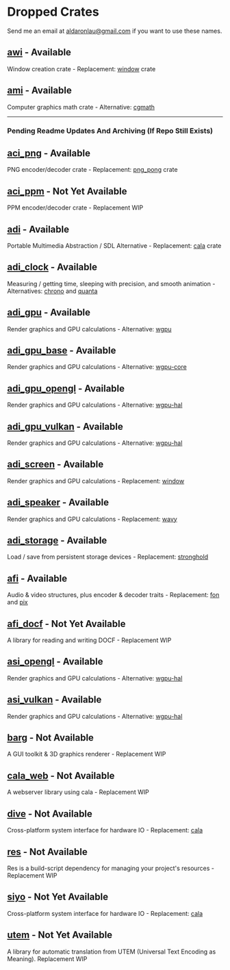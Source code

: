 # Dropped Crates
Send me an email at aldaronlau@gmail.com if you want to use these names.

## [awi](https://crates.io/crates/awi) - Available
Window creation crate - Replacement: [window](https://crates.io/crates/window)
crate

## [ami](https://crates.io/crates/ami) - Available
Computer graphics math crate - Alternative:
[cgmath](https://crates.io/crates/cgmath)

----

### Pending Readme Updates And Archiving (If Repo Still Exists)

## [aci_png](https://crates.io/crates/aci_png) - Available
PNG encoder/decoder crate - Replacement:
[png_pong](https://crates.io/crates/png_pong) crate

## [aci_ppm](https://crates.io/crates/aci_ppm) - Not Yet Available
PPM encoder/decoder crate - Replacement WIP

## [adi](https://crates.io/crates/adi) - Available
Portable Multimedia Abstraction / SDL Alternative - Replacement:
[cala](https://crates.io/crates/cala) crate

## [adi_clock](https://crates.io/crates/adi_clock) - Available
Measuring / getting time, sleeping with precision, and smooth animation - Alternatives:
[chrono](https://crates.io/crates/chrono) and [quanta](https://crates.io/crates/quanta)

## [adi_gpu](https://crates.io/crates/adi_gpu) - Available
Render graphics and GPU calculations - Alternative:
[wgpu](https://crates.io/crates/wgpu)

## [adi_gpu_base](https://crates.io/crates/adi_gpu_base) - Available
Render graphics and GPU calculations - Alternative:
[wgpu-core](https://crates.io/crates/wgpu-core)

## [adi_gpu_opengl](https://crates.io/crates/adi_gpu_opengl) - Available
Render graphics and GPU calculations - Alternative:
[wgpu-hal](https://crates.io/crates/wgpu-hal)

## [adi_gpu_vulkan](https://crates.io/crates/adi_gpu_vulkan) - Available
Render graphics and GPU calculations - Alternative:
[wgpu-hal](https://crates.io/crates/wgpu-hal)

## [adi_screen](https://crates.io/crates/adi_screen) - Available
Render graphics and GPU calculations - Replacement:
[window](https://crates.io/crates/window)

## [adi_speaker](https://crates.io/crates/adi_speaker) - Available
Render graphics and GPU calculations - Replacement:
[wavy](https://crates.io/crates/wavy)

## [adi_storage](https://crates.io/crates/adi_storage) - Available
Load / save from persistent storage devices - Replacement:
[stronghold](https://crates.io/crates/stronghold)

## [afi](https://crates.io/crates/afi) - Available
Audio & video structures, plus encoder & decoder traits - Replacement:
[fon](https://crates.io/crates/fon) and [pix](https://crates.io/crates/pix)

## [afi_docf](https://crates.io/crates/afi_docf) - Not Yet Available
A library for reading and writing DOCF - Replacement WIP

## [asi_opengl](https://crates.io/crates/asi_opengl) - Available
Render graphics and GPU calculations - Alternative:
[wgpu-hal](https://crates.io/crates/wgpu-hal)

## [asi_vulkan](https://crates.io/crates/asi_vulkan) - Available
Render graphics and GPU calculations - Alternative:
[wgpu-hal](https://crates.io/crates/wgpu-hal)

## [barg](https://crates.io/crates/barg) - Not Available
A GUI toolkit & 3D graphics renderer - Replacement WIP

## [cala_web](https://crates.io/crates/cala_web) - Not Available
A webserver library using cala - Replacement WIP

## [dive](https://crates.io/crates/dive) - Not Available
Cross-platform system interface for hardware IO - Replacement:
[cala](https://crates.io/crates/cala)

## [res](https://crates.io/crates/res) - Not Available
Res is a build-script dependency for managing your project's resources - Replacement WIP

## [siyo](https://crates.io/crates/siyo) - Not Yet Available
Cross-platform system interface for hardware IO - Replacement:
[cala](https://crates.io/crates/cala)

## [utem](https://crates.io/crates/utem) - Not Yet Available
A library for automatic translation from UTEM (Universal Text Encoding as
Meaning).  Replacement WIP
